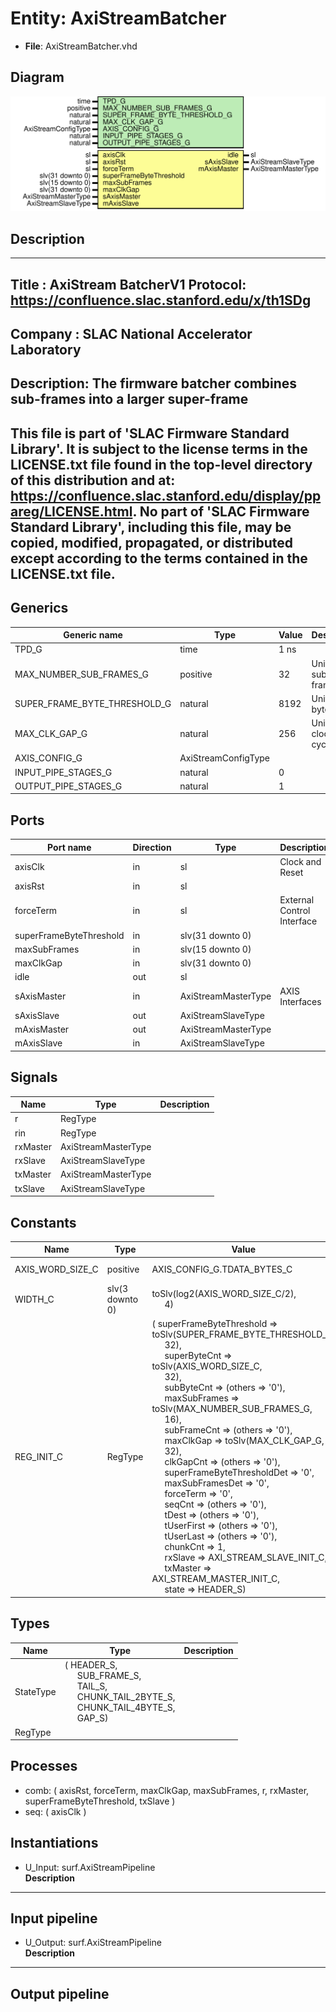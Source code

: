 # Entity: AxiStreamBatcher

- **File**: AxiStreamBatcher.vhd
## Diagram

![Diagram](AxiStreamBatcher.svg "Diagram")
## Description

-----------------------------------------------------------------------------
 Title      : AxiStream BatcherV1 Protocol: https://confluence.slac.stanford.edu/x/th1SDg
-----------------------------------------------------------------------------
 Company    : SLAC National Accelerator Laboratory
-----------------------------------------------------------------------------
 Description: The firmware batcher combines sub-frames into a larger super-frame
-----------------------------------------------------------------------------
 This file is part of 'SLAC Firmware Standard Library'.
 It is subject to the license terms in the LICENSE.txt file found in the
 top-level directory of this distribution and at:
    https://confluence.slac.stanford.edu/display/ppareg/LICENSE.html.
 No part of 'SLAC Firmware Standard Library', including this file,
 may be copied, modified, propagated, or distributed except according to
 the terms contained in the LICENSE.txt file.
-----------------------------------------------------------------------------
## Generics

| Generic name                 | Type                | Value | Description            |
| ---------------------------- | ------------------- | ----- | ---------------------- |
| TPD_G                        | time                | 1 ns  |                        |
| MAX_NUMBER_SUB_FRAMES_G      | positive            | 32    |  Units of sub-frames   |
| SUPER_FRAME_BYTE_THRESHOLD_G | natural             | 8192  |  Units of bytes        |
| MAX_CLK_GAP_G                | natural             | 256   |  Units of clock cycles |
| AXIS_CONFIG_G                | AxiStreamConfigType |       |                        |
| INPUT_PIPE_STAGES_G          | natural             | 0     |                        |
| OUTPUT_PIPE_STAGES_G         | natural             | 1     |                        |
## Ports

| Port name               | Direction | Type                | Description                |
| ----------------------- | --------- | ------------------- | -------------------------- |
| axisClk                 | in        | sl                  | Clock and Reset            |
| axisRst                 | in        | sl                  |                            |
| forceTerm               | in        | sl                  | External Control Interface |
| superFrameByteThreshold | in        | slv(31 downto 0)    |                            |
| maxSubFrames            | in        | slv(15 downto 0)    |                            |
| maxClkGap               | in        | slv(31 downto 0)    |                            |
| idle                    | out       | sl                  |                            |
| sAxisMaster             | in        | AxiStreamMasterType | AXIS Interfaces            |
| sAxisSlave              | out       | AxiStreamSlaveType  |                            |
| mAxisMaster             | out       | AxiStreamMasterType |                            |
| mAxisSlave              | in        | AxiStreamSlaveType  |                            |
## Signals

| Name     | Type                | Description |
| -------- | ------------------- | ----------- |
| r        | RegType             |             |
| rin      | RegType             |             |
| rxMaster | AxiStreamMasterType |             |
| rxSlave  | AxiStreamSlaveType  |             |
| txMaster | AxiStreamMasterType |             |
| txSlave  | AxiStreamSlaveType  |             |
## Constants

| Name             | Type            | Value                                                                                                                                                                                                                                                                                                                                                                                                                                                                                                                                                                                                                                                                                                                                                                                                                                                                                                                                                                                                                                                                                                                                                                                                                                                                                                                                                                                                                                                                                                                                                                                                                                                                                                                                                                                                    | Description     |
| ---------------- | --------------- | -------------------------------------------------------------------------------------------------------------------------------------------------------------------------------------------------------------------------------------------------------------------------------------------------------------------------------------------------------------------------------------------------------------------------------------------------------------------------------------------------------------------------------------------------------------------------------------------------------------------------------------------------------------------------------------------------------------------------------------------------------------------------------------------------------------------------------------------------------------------------------------------------------------------------------------------------------------------------------------------------------------------------------------------------------------------------------------------------------------------------------------------------------------------------------------------------------------------------------------------------------------------------------------------------------------------------------------------------------------------------------------------------------------------------------------------------------------------------------------------------------------------------------------------------------------------------------------------------------------------------------------------------------------------------------------------------------------------------------------------------------------------------------------------------------- | --------------- |
| AXIS_WORD_SIZE_C | positive        |  AXIS_CONFIG_G.TDATA_BYTES_C                                                                                                                                                                                                                                                                                                                                                                                                                                                                                                                                                                                                                                                                                                                                                                                                                                                                                                                                                                                                                                                                                                                                                                                                                                                                                                                                                                                                                                                                                                                                                                                                                                                                                                                                                                             |  Units of bytes |
| WIDTH_C          | slv(3 downto 0) |  toSlv(log2(AXIS_WORD_SIZE_C/2),<br><span style="padding-left:20px"> 4)                                                                                                                                                                                                                                                                                                                                                                                                                                                                                                                                                                                                                                                                                                                                                                                                                                                                                                                                                                                                                                                                                                                                                                                                                                                                                                                                                                                                                                                                                                                                                                                                                                                                                                                                  |                 |
| REG_INIT_C       | RegType         |  (       superFrameByteThreshold    => toSlv(SUPER_FRAME_BYTE_THRESHOLD_G,<br><span style="padding-left:20px"> 32),<br><span style="padding-left:20px">       superByteCnt               => toSlv(AXIS_WORD_SIZE_C,<br><span style="padding-left:20px"> 32),<br><span style="padding-left:20px">       subByteCnt                 => (others => '0'),<br><span style="padding-left:20px">       maxSubFrames               => toSlv(MAX_NUMBER_SUB_FRAMES_G,<br><span style="padding-left:20px"> 16),<br><span style="padding-left:20px">       subFrameCnt                => (others => '0'),<br><span style="padding-left:20px">       maxClkGap                  => toSlv(MAX_CLK_GAP_G,<br><span style="padding-left:20px"> 32),<br><span style="padding-left:20px">       clkGapCnt                  => (others => '0'),<br><span style="padding-left:20px">       superFrameByteThresholdDet => '0',<br><span style="padding-left:20px">       maxSubFramesDet            => '0',<br><span style="padding-left:20px">       forceTerm                  => '0',<br><span style="padding-left:20px">       seqCnt                     => (others => '0'),<br><span style="padding-left:20px">       tDest                      => (others => '0'),<br><span style="padding-left:20px">       tUserFirst                 => (others => '0'),<br><span style="padding-left:20px">       tUserLast                  => (others => '0'),<br><span style="padding-left:20px">       chunkCnt                   => 1,<br><span style="padding-left:20px">       rxSlave                    => AXI_STREAM_SLAVE_INIT_C,<br><span style="padding-left:20px">       txMaster                   => AXI_STREAM_MASTER_INIT_C,<br><span style="padding-left:20px">       state                      => HEADER_S) |                 |
## Types

| Name      | Type                                                                                                                                                                                                                                                                 | Description |
| --------- | -------------------------------------------------------------------------------------------------------------------------------------------------------------------------------------------------------------------------------------------------------------------- | ----------- |
| StateType | ( HEADER_S,<br><span style="padding-left:20px"> SUB_FRAME_S,<br><span style="padding-left:20px"> TAIL_S,<br><span style="padding-left:20px"> CHUNK_TAIL_2BYTE_S,<br><span style="padding-left:20px"> CHUNK_TAIL_4BYTE_S,<br><span style="padding-left:20px"> GAP_S)  |             |
| RegType   |                                                                                                                                                                                                                                                                      |             |
## Processes
- comb: ( axisRst, forceTerm, maxClkGap, maxSubFrames, r, rxMaster,
                   superFrameByteThreshold, txSlave )
- seq: ( axisClk )
## Instantiations

- U_Input: surf.AxiStreamPipeline
</br>**Description**
---------------
 Input pipeline
---------------

- U_Output: surf.AxiStreamPipeline
</br>**Description**
----------------
 Output pipeline
----------------

